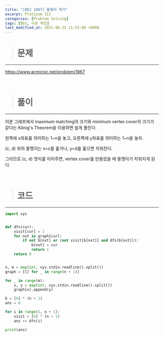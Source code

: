 ```yaml
---
title: "[BOJ 1867] 돌멩이 제거"
excerpt: Platinum III
categories: [Problem Solving]
tags: [BOJ, 이분 매칭]
last_modified_at: 2021-08-25 11:53:00 +0900
---
```


> # 문제
---

[<u>https://www.acmicpc.net/problem/1867</u>](https://www.acmicpc.net/problem/1867)

<br>

> # 풀이
---

이분 그래프에서 maximum matching의 크기와 minimum vertex cover의 크기가 같다는 Kőnig's Theorem을 이용하면 쉽게 풀린다.

왼쪽에 x좌표를 의미하는 1~n을 놓고, 오른쪽에 y좌표를 의미하는 1~n을 놓자.

(c, d) 위의 돌멩이는 x=c를 훑거나, y=d를 훑으면 치워진다.

그러므로 (c, d) 엣지를 이어주면, vertex cover를 만들었을 때 돌멩이가 치워지게 된다.

<br>

> # 코드
---

```python
import sys


def dfs(cur):
    visit[cur] = 1
    for nxt in graph[cur]:
        if not b[nxt] or (not visit[b[nxt]] and dfs(b[nxt])):
            b[nxt] = cur
            return 1
    return 0


n, m = map(int, sys.stdin.readline().split())
graph = [[] for _ in range(n + 1)]

for _ in range(m):
    x, y = map(int, sys.stdin.readline().split())
    graph[x].append(y)

b = [0] * (n + 1)
ans = 0

for i in range(1, n + 1):
    visit = [0] * (n + 1)
    ans += dfs(i)

print(ans)
```